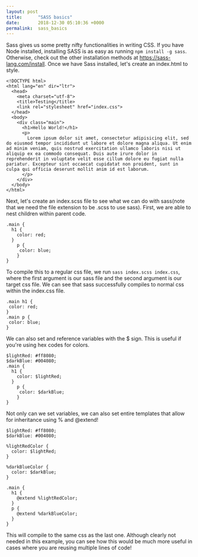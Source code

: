 ```yaml
---
layout: post
title:      "SASS basics"
date:       2018-12-30 05:10:36 +0000
permalink:  sass_basics
---
```


Sass gives us some pretty nifty functionalities in writing CSS. If you have Node installed, installing SASS is as easy as running `npm install -g sass`. Otherwise, check out the other installation methods at https://sass-lang.com/install. Once we have Sass installed, let's create an index.html to style. 

```
<!DOCTYPE html>
<html lang="en" dir="ltr">
  <head>
    <meta charset="utf-8">
    <title>Testing</title>
    <link rel="stylesheet" href="index.css">
  </head>
  <body>
    <div class="main">
      <h1>Hello World!</h1>
      <p>
        Lorem ipsum dolor sit amet, consectetur adipisicing elit, sed do eiusmod tempor incididunt ut labore et dolore magna aliqua. Ut enim ad minim veniam, quis nostrud exercitation ullamco laboris nisi ut aliquip ex ea commodo consequat. Duis aute irure dolor in reprehenderit in voluptate velit esse cillum dolore eu fugiat nulla pariatur. Excepteur sint occaecat cupidatat non proident, sunt in culpa qui officia deserunt mollit anim id est laborum.
      </p>
    </div>
  </body>
</html>
```

Next, let's create an index.scss file to see what we can do with sass(note that we need the file extension to be .scss to use sass).  First, we are able to nest children within parent code. 

```
.main {
  h1 {
    color: red;
  } 
	p {
	 color: blue;
	}
}
``` 

To compile this to a regular css file, we run `sass index.scss index.css`, where the first argument is our sass file and the second argument is our target css file. We can see that sass successfully compiles to normal css within the index.css file.

``` 
.main h1 {
 color: red;
}
.main p {
 color: blue; 
}
```

We can also set and reference variables with the $ sign. This is useful if you're using hex codes for colors. 

```
$lightRed: #ff8080;  
$darkBlue: #004080;
.main {
  h1 {
    color: $lightRed;
  } 
	p {
	 color: $darkBlue;
	}
}
```

Not only can we set variables, we can also set entire templates that allow for inheritance using % and @extend! 

```
$lightRed: #ff8080;
$darkBlue: #004080;

%lightRedColor {
  color: $lightRed;
}

%darkBlueColor {
  color: $darkBlue;
}

.main {
  h1 {
    @extend %lightRedColor;
  }
  p {
    @extend %darkBlueColor;
  }
}
``` 

This will compile to the same css as the last one. Although clearly not needed in this example, you can see how this would be much more useful in cases where you are reusing multiple lines of code!


